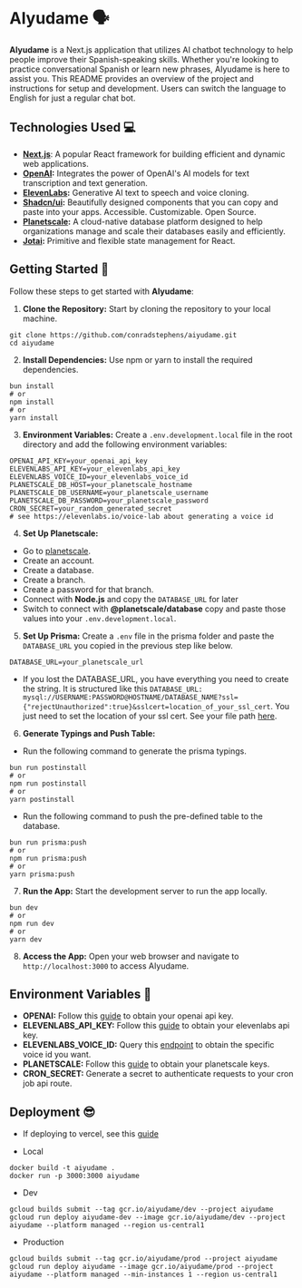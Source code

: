 # AIyudame 🗣️

**AIyudame** is a Next.js application that utilizes AI chatbot technology to help people improve their Spanish-speaking skills. Whether you're looking to practice conversational Spanish or learn new phrases, AIyudame is here to assist you. This README provides an overview of the project and instructions for setup and development. Users can switch the language to English for just a regular chat bot.

## Technologies Used 💻

- **[Next.js](https://nextjs.org/)**: A popular React framework for building efficient and dynamic web applications.
- **[OpenAI](https://platform.openai.com/overview):** Integrates the power of OpenAI's AI models for text transcription and text generation.
- **[ElevenLabs](https://docs.elevenlabs.io/welcome/introduction):** Generative AI text to speech and voice cloning.
- **[Shadcn/ui](https://ui.shadcn.com/):** Beautifully designed components that you can copy and paste into your apps. Accessible. Customizable. Open Source.
- **[Planetscale](https://planetscale.com):** A cloud-native database platform designed to help organizations manage and scale their databases easily and efficiently.
- **[Jotai](https://jotai.org/):** Primitive and flexible state management for React.

## Getting Started 🚀

Follow these steps to get started with **AIyudame**:

1. **Clone the Repository:** Start by cloning the repository to your local machine.

```
git clone https://github.com/conradstephens/aiyudame.git
cd aiyudame
```

2. **Install Dependencies:** Use npm or yarn to install the required dependencies.

```
bun install
# or
npm install
# or
yarn install
```

3. **Environment Variables:** Create a `.env.development.local` file in the root directory and add the following environment variables:

```
OPENAI_API_KEY=your_openai_api_key
ELEVENLABS_API_KEY=your_elevenlabs_api_key
ELEVENLABS_VOICE_ID=your_elevenlabs_voice_id
PLANETSCALE_DB_HOST=your_planetscale_hostname
PLANETSCALE_DB_USERNAME=your_planetscale_username
PLANETSCALE_DB_PASSWORD=your_planetscale_password
CRON_SECRET=your_random_generated_secret
# see https://elevenlabs.io/voice-lab about generating a voice id
```

4. **Set Up Planetscale:**

- Go to [planetscale](https://planetscale.com).
- Create an account.
- Create a database.
- Create a branch.
- Create a password for that branch.
- Connect with **Node.js** and copy the `DATABASE_URL` for later
- Switch to connect with **@planetscale/database** copy and paste those values into your `.env.development.local`.

5. **Set Up Prisma:** Create a `.env` file in the prisma folder and paste the `DATABASE_URL` you copied in the previous step like below.

```
DATABASE_URL=your_planetscale_url
```

- If you lost the DATABASE_URL, you have everything you need to create the string. It is structured like this `DATABASE_URL: mysql://USERNAME:PASSWORD@HOSTNAME/DATABASE_NAME?ssl={"rejectUnauthorized":true}&sslcert=location_of_your_ssl_cert`. You just need to set the location of your ssl cert. See your file path [here](https://planetscale.com/docs/concepts/secure-connections#ca-root-configuration).

6. **Generate Typings and Push Table:**

- Run the following command to generate the prisma typings.

```
bun run postinstall
# or
npm run postinstall
# or
yarn postinstall
```

- Run the following command to push the pre-defined table to the database.

```
bun run prisma:push
# or
npm run prisma:push
# or
yarn prisma:push
```

7. **Run the App:** Start the development server to run the app locally.

```
bun dev
# or
npm run dev
# or
yarn dev
```

8. **Access the App:** Open your web browser and navigate to `http://localhost:3000` to access AIyudame.

## Environment Variables 🔑

- **OPENAI:** Follow this [guide](https://platform.openai.com/docs/api-reference/authentication) to obtain your openai api key.
- **ELEVENLABS_API_KEY:** Follow this [guide](https://docs.elevenlabs.io/api-reference/quick-start/authentication) to obtain your elevenlabs api key.
- **ELEVENLABS_VOICE_ID:** Query this [endpoint](https://docs.elevenlabs.io/api-reference/voices) to obtain the specific voice id you want.
- **PLANETSCALE:** Follow this [guide](https://planetscale.com/docs/concepts/connection-strings) to obtain your planetscale keys.
- **CRON_SECRET:** Generate a secret to authenticate requests to your cron job api route.

## Deployment 😎

- If deploying to vercel, see this [guide](https://planetscale.com/docs/tutorials/deploy-to-vercel)

- Local

```shell
docker build -t aiyudame .
docker run -p 3000:3000 aiyudame
```

- Dev

```shell
gcloud builds submit --tag gcr.io/aiyudame/dev --project aiyudame
gcloud run deploy aiyudame-dev --image gcr.io/aiyudame/dev --project aiyudame --platform managed --region us-central1
```

- Production

```shell
gcloud builds submit --tag gcr.io/aiyudame/prod --project aiyudame
gcloud run deploy aiyudame --image gcr.io/aiyudame/prod --project aiyudame --platform managed --min-instances 1 --region us-central1
```
